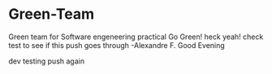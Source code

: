 # Green-Team
Green team for Software engeneering practical
Go Green!
heck yeah!
check
test to see if this push goes through -Alexandre F.
Good Evening


dev testing push again
